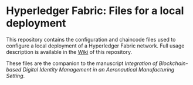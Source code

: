 # Hyperledger Fabric: Files for a local deployment

This repository contains the configuration and chaincode files used to configure a local deployment of a Hyperledger Fabric network. Full usage description is available in the [Wiki](https://github.com/CFAA-EHU/hyperledger_fabric/wiki) of this repository.

These files are the companion to the manuscript _Integration of Blockchain-based Digital Identity Management in an Aeronautical Manufacturing Setting_.
